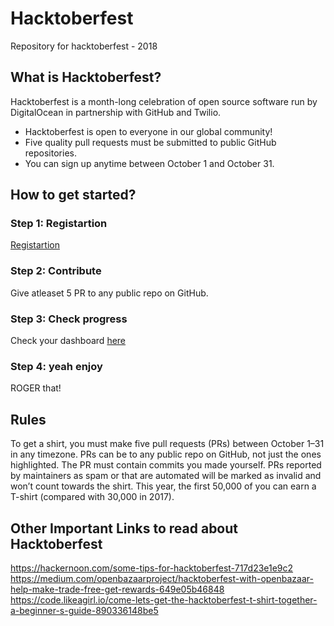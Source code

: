 ﻿# Hacktoberfest
Repository for hacktoberfest - 2018

## What is Hacktoberfest?
Hacktoberfest is a month-long celebration of open source software run by DigitalOcean in partnership with GitHub and Twilio.

- Hacktoberfest is open to everyone in our global community!
- Five quality pull requests must be submitted to public GitHub repositories.
- You can sign up anytime between October 1 and October 31.

## How to get started?

### Step 1: Registartion
[Registartion](https://hacktoberfest.digitalocean.com)

### Step 2: Contribute
Give atleaset 5 PR to any public repo on GitHub.

### Step 3: Check progress
Check your dashboard [here](https://hacktoberfest.digitalocean.com)

### Step 4: yeah enjoy
ROGER that!

## Rules
To get a shirt, you must make five pull requests (PRs) between October 1–31 in any timezone. PRs can be to any public repo on GitHub, not just the ones highlighted. The PR must contain commits you made yourself. PRs reported by maintainers as spam or that are automated will be marked as invalid and won’t count towards the shirt. This year, the first 50,000 of you can earn a T-shirt (compared with 30,000 in 2017).

## Other Important Links to read about Hacktoberfest 
<https://hackernoon.com/some-tips-for-hacktoberfest-717d23e1e9c2>
<https://medium.com/openbazaarproject/hacktoberfest-with-openbazaar-help-make-trade-free-get-rewards-649e05b46848>
<https://code.likeagirl.io/come-lets-get-the-hacktoberfest-t-shirt-together-a-beginner-s-guide-890336148be5>